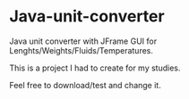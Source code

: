 # Java-unit-converter
Java unit converter with JFrame GUI for Lenghts/Weights/Fluids/Temperatures.

This is a project I had to create for my studies.

Feel free to download/test and change it.
